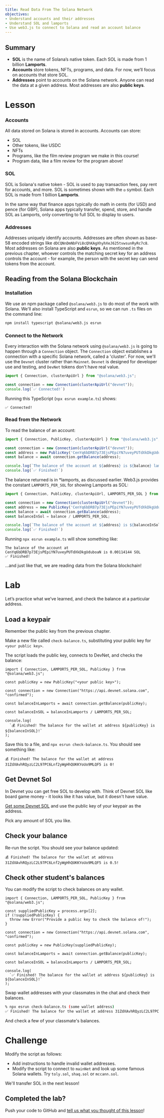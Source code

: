 ```yaml
---
title: Read Data From The Solana Network
objectives:
- Understand accounts and their addresses
- Understand SOL and lamports
- Use web3.js to connect to Solana and read an account balance
---
```


## Summary

- **SOL** is the name of Solana’s native token. Each SOL is made from 1 billion **Lamports**. 
- **Accounts** store tokens, NFTs, programs, and data. For now, we’ll focus on accounts that store SOL. 
- **Addresses** point to accounts on the Solana network. Anyone can read the data at a given address. Most addresses are also **public keys**.

# Lesson

### Accounts

All data stored on Solana is stored in accounts. Accounts can store: 

- SOL
- Other tokens, like USDC
- NFTs
- Programs, like the film review program we make in this course!
- Program data, like a film review for the program above!

### SOL

SOL is Solana's native token - SOL is used to pay transaction fees, pay rent for accounts, and more. SOL is sometimes shown with the `◎` symbol. Each SOL is made from 1 billion **Lamports**. 

In the same way that finance apps typically do math in cents (for USD) and pence (for GBP), Solana apps typically transfer, spend, store, and handle SOL as Lamports, only converting to full SOL to display to users. 

### Addresses

Addresses uniquely identify accounts. Addresses are often shown as base-58 encoded strings like `dDCQNnDmNbFVi8cQhKAgXhyhXeJ625tvwsunRyRc7c8`. Most addresses on Solana are also **public keys**. As mentioned in the previous chapter, whoever controls the matching secret key for an address controls the account - for example, the person with the secret key can send tokens from the account.

## Reading from the Solana Blockchain

### Installation

We use an npm package called `@solana/web3.js` to do most of the work with Solana. We'll also install TypeScript and `esrun`, so we can run `.ts` files on the command line:

```bash
npm install typescript @solana/web3.js esrun 
```

### Connect to the Network

Every interaction with the Solana network using `@solana/web3.js` is going to happen through a `Connection` object. The `Connection` object establishes a connection with a specific Solana network, called a 'cluster'. For now, we'll use the `Devnet` cluster rather than `Mainnet`. `Devnet` is designed for developer use and testing, and `DevNet` tokens don't have real value.

```typescript
import { Connection, clusterApiUrl } from "@solana/web3.js";

const connection = new Connection(clusterApiUrl("devnet"));
console.log(`✅ Connected!`)
```

Running this TypeScript (`npx esrun example.ts`) shows:

```
✅ Connected!
```

### Read from the Network

To read the balance of an account:

```typescript
import { Connection, PublicKey, clusterApiUrl } from "@solana/web3.js";

const connection = new Connection(clusterApiUrl("devnet"));
const address = new PublicKey('CenYq6bDRB7p73EjsPEpiYN7uveyPUTdXkDkgUduboaN');
const balance = await connection.getBalance(address);

console.log(`The balance of the account at ${address} is ${balance} lamports`); 
console.log(`✅ Finished!`)
```

The balance returned is in *lamports, as discussed earlier. Web3.js provides the constant `LAMPORTS_PER_SOL` for showing Lamports as SOL:

```typescript
import { Connection, PublicKey, clusterApiUrl, LAMPORTS_PER_SOL } from "@solana/web3.js";

const connection = new Connection(clusterApiUrl("devnet"));
const address = new PublicKey('CenYq6bDRB7p73EjsPEpiYN7uveyPUTdXkDkgUduboaN');
const balance = await connection.getBalance(address);
const balanceInSol = balance / LAMPORTS_PER_SOL;

console.log(`The balance of the account at ${address} is ${balanceInSol} SOL`); 
console.log(`✅ Finished!`)
```

Running `npx esrun example.ts` will show something like:

```
The balance of the account at CenYq6bDRB7p73EjsPEpiYN7uveyPUTdXkDkgUduboaN is 0.00114144 SOL
✅ Finished!
```

...and just like that, we are reading data from the Solana blockchain! 

# Lab

Let’s practice what we’ve learned, and check the balance at a particular address. 

## Load a keypair 

Remember the public key from the previous chapter. 

Make a new file called `check-balance.ts`, substituting your public key for `<your public key>`.

The script loads the public key, connects to DevNet, and checks the balance:

```tsx
import { Connection, LAMPORTS_PER_SOL, PublicKey } from "@solana/web3.js";

const publicKey = new PublicKey("<your public key>");

const connection = new Connection("https://api.devnet.solana.com", "confirmed");

const balanceInLamports = await connection.getBalance(publicKey);

const balanceInSOL = balanceInLamports / LAMPORTS_PER_SOL;

console.log(
  `💰 Finished! The balance for the wallet at address ${publicKey} is ${balanceInSOL}!`
);

```

Save this to a file, and `npx esrun check-balance.ts`. You should see something like:

```
💰 Finished! The balance for the wallet at address 31ZdXAvhRQyzLC2L97PC6Lnf2yWgHhQUKKYoUo9MLQF5 is 0!
```

## Get Devnet Sol

In Devnet you can get free SOL to develop with. Think of Devnet SOL like board game money - it looks like it has value, but it doesn't have value. 

[Get some Devnet SOL](https://faucet.solana.com/) and use the public key of your keypair as the address. 

Pick any amount of SOL you like.

## Check your balance

Re-run the script. You should see your balance updated:

```
💰 Finished! The balance for the wallet at address 31ZdXAvhRQyzLC2L97PC6Lnf2yWgHhQUKKYoUo9MLQF5 is 0.5!
```

## Check other student's balances

You can modify the script to check balances on any wallet.

```tsx
import { Connection, LAMPORTS_PER_SOL, PublicKey } from "@solana/web3.js";

const suppliedPublicKey = process.argv[2];
if (!suppliedPublicKey) {
  throw new Error("Provide a public key to check the balance of!");
}

const connection = new Connection("https://api.devnet.solana.com", "confirmed");

const publicKey = new PublicKey(suppliedPublicKey);

const balanceInLamports = await connection.getBalance(publicKey);

const balanceInSOL = balanceInLamports / LAMPORTS_PER_SOL;

console.log(
  `✅ Finished! The balance for the wallet at address ${publicKey} is ${balanceInSOL}!`
);

```

Swap wallet addresses with your classmates in the chat and check their balances.

```bash
% npx esrun check-balance.ts (some wallet address)
✅ Finished! The balance for the wallet at address 31ZdXAvhRQyzLC2L97PC6Lnf2yWgHhQUKKYoUo9MLQF5 is 3!
```

And check a few of your classmate's balances.

# Challenge

Modify the script as follows:

 - Add instructions to handle invalid wallet addresses.
 - Modify the script to connect to `mainNet` and look up some famous Solana wallets. Try `toly.sol`, `shaq.sol` or `mccann.sol`.

We'll transfer SOL in the next lesson!

## Completed the lab?

Push your code to GitHub and [tell us what you thought of this lesson](https://form.typeform.com/to/IPH0UGz7#answers-lesson=8bbbfd93-1cdc-4ce3-9c83-637e7aa57454)!
